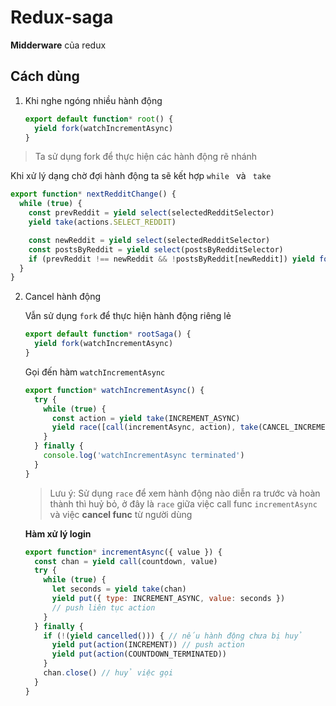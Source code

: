 # Redux-saga

**Midderware** của redux

## Cách dùng

1. Khi nghe ngóng nhiều hành động

   ```javascript
   export default function* root() {
     yield fork(watchIncrementAsync)
   }
   ```

   

> Ta sử dụng fork để thực hiện các hành động rẽ nhánh

Khi xử lý dạng chờ đợi hành động ta sẽ kết hợp ```while ``` và ``` take``` 

```javascript
export function* nextRedditChange() {
  while (true) {
    const prevReddit = yield select(selectedRedditSelector)
    yield take(actions.SELECT_REDDIT)

    const newReddit = yield select(selectedRedditSelector)
    const postsByReddit = yield select(postsByRedditSelector)
    if (prevReddit !== newReddit && !postsByReddit[newReddit]) yield fork(fetchPosts, newReddit)
  }
}
```

2. Cancel hành động

   Vẫn sử dụng ```fork``` để thực  hiện hành động riêng lẻ

   ```javascript
   export default function* rootSaga() {
     yield fork(watchIncrementAsync)
   }
   ```

   Gọi đến hàm ```watchIncrementAsync``` 

   ```javascript
   export function* watchIncrementAsync() {
     try {
       while (true) {
         const action = yield take(INCREMENT_ASYNC)
         yield race([call(incrementAsync, action), take(CANCEL_INCREMENT_ASYNC)])
       }
     } finally {
       console.log('watchIncrementAsync terminated')
     }
   }
   ```

   > Lưu ý: Sử dụng ```race``` để xem hành động nào diễn ra trước và hoàn thành thì huỷ bỏ, ở đây là ```race``` giữa việc call func ```incrementAsync``` và việc **cancel func** từ người dùng

   **Hàm xử lý login**

   ```javascript
   export function* incrementAsync({ value }) {
     const chan = yield call(countdown, value)
     try {
       while (true) {
         let seconds = yield take(chan)
         yield put({ type: INCREMENT_ASYNC, value: seconds })
         // push liên tục action 
       }
     } finally {
       if (!(yield cancelled())) { // nếu hành động chưa bị huỷ
         yield put(action(INCREMENT)) // push action 
         yield put(action(COUNTDOWN_TERMINATED))
       }
       chan.close() // huỷ việc gọi 
     }
   }
   ```

   
